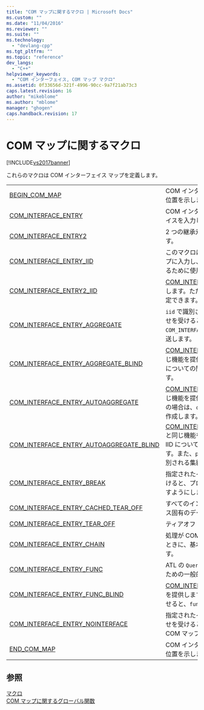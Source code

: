 ```yaml
---
title: "COM マップに関するマクロ | Microsoft Docs"
ms.custom: ""
ms.date: "11/04/2016"
ms.reviewer: ""
ms.suite: ""
ms.technology: 
  - "devlang-cpp"
ms.tgt_pltfrm: ""
ms.topic: "reference"
dev_langs: 
  - "C++"
helpviewer_keywords: 
  - "COM インターフェイス, COM マップ マクロ"
ms.assetid: 0f33656d-321f-4996-90cc-9a7f21ab73c3
caps.latest.revision: 16
author: "mikeblome"
ms.author: "mblome"
manager: "ghogen"
caps.handback.revision: 17
---
```

# COM マップに関するマクロ
[!INCLUDE[vs2017banner](../../assembler/inline/includes/vs2017banner.md)]

これらのマクロは COM インターフェイス マップを定義します。  
  
|||  
|-|-|  
|[BEGIN\_COM\_MAP](../Topic/BEGIN_COM_MAP.md)|COM インターフェイス マップ エントリの開始位置を示します。|  
|[COM\_INTERFACE\_ENTRY](../Topic/COM_INTERFACE_ENTRY%20Macros.md)|COM インターフェイス マップにインターフェイスを入力します。|  
|[COM\_INTERFACE\_ENTRY2](../Topic/COM_INTERFACE_ENTRY2.md)|2 つの継承元に関するあいまい性を解決します。|  
|[COM\_INTERFACE\_ENTRY\_IID](../Topic/COM_INTERFACE_ENTRY_IID.md)|このマクロは、インターフェイスを COM マップに入力し、インターフェイスの IID を指定するために使用します。|  
|[COM\_INTERFACE\_ENTRY2\_IID](../Topic/COM_INTERFACE_ENTRY2_IID.md)|[COM\_INTERFACE\_ENTRY2](../Topic/COM_INTERFACE_ENTRY2.md) と同じ機能を提供します。ただし、このマクロでは別の IID を指定できます。|  
|[COM\_INTERFACE\_ENTRY\_AGGREGATE](../Topic/COM_INTERFACE_ENTRY_AGGREGATE.md)|`iid` で識別されるインターフェイスが問い合わせを受けると、`COM_INTERFACE_ENTRY_AGGREGATE` は `punk` に転送します。|  
|[COM\_INTERFACE\_ENTRY\_AGGREGATE\_BLIND](../Topic/COM_INTERFACE_ENTRY_AGGREGATE_BLIND.md)|[COM\_INTERFACE\_ENTRY\_AGGREGATE](../Topic/COM_INTERFACE_ENTRY_AGGREGATE.md) と同じ機能を提供します。ただし、どのような IID についての問い合わせも `punk` に転送されます。|  
|[COM\_INTERFACE\_ENTRY\_AUTOAGGREGATE](../Topic/COM_INTERFACE_ENTRY_AUTOAGGREGATE.md)|[COM\_INTERFACE\_ENTRY\_AGGREGATE](../Topic/COM_INTERFACE_ENTRY_AGGREGATE.md) と同じ機能を提供します。ただし、`punk` が **NULL** の場合は、`clsid` で識別される集約を自動的に作成します。|  
|[COM\_INTERFACE\_ENTRY\_AUTOAGGREGATE\_BLIND](../Topic/COM_INTERFACE_ENTRY_AUTOAGGREGATE_BLIND.md)|[COM\_INTERFACE\_ENTRY\_AUTOAGGREGATE](../Topic/COM_INTERFACE_ENTRY_AUTOAGGREGATE.md) と同じ機能を提供します。ただし、どのような IID についての問い合わせも `punk` に転送されます。また、`punk` が **NULL** の場合は、`clsid` で識別される集約を自動的に作成します。|  
|[COM\_INTERFACE\_ENTRY\_BREAK](../Topic/COM_INTERFACE_ENTRY_BREAK.md)|指定されたインターフェイスが問い合わせを受けると、プログラムが [DebugBreak](http://msdn.microsoft.com/library/windows/desktop/ms679297) を呼び出すようにします。|  
|[COM\_INTERFACE\_ENTRY\_CACHED\_TEAR\_OFF](../Topic/COM_INTERFACE_ENTRY_CACHED_TEAR_OFF.md)|すべてのインスタンスについてインターフェイス固有のデータを保存します。|  
|[COM\_INTERFACE\_ENTRY\_TEAR\_OFF](../Topic/COM_INTERFACE_ENTRY_TEAR_OFF.md)|ティアオフ インターフェイスを公開します。|  
|[COM\_INTERFACE\_ENTRY\_CHAIN](../Topic/COM_INTERFACE_ENTRY_CHAIN.md)|処理が COM マップ内のこのエントリに達したときに、基本クラスの COM マップを処理します。|  
|[COM\_INTERFACE\_ENTRY\_FUNC](../Topic/COM_INTERFACE_ENTRY_FUNC.md)|ATL の `QueryInterface` ロジックにフックするための一般的な機構です。|  
|[COM\_INTERFACE\_ENTRY\_FUNC\_BLIND](../Topic/COM_INTERFACE_ENTRY_FUNC_BLIND.md)|[COM\_INTERFACE\_ENTRY\_FUNC](../Topic/COM_INTERFACE_ENTRY_FUNC.md) と同じ機能を提供します。ただし、IID について問い合わせると、`func` が呼び出されます。|  
|[COM\_INTERFACE\_ENTRY\_NOINTERFACE](../Topic/COM_INTERFACE_ENTRY_NOINTERFACE.md)|指定されたインターフェイスに対する問い合わせを受けると、**E\_NOINTERFACE** を返し、COM マップの処理を終了します。|  
|[END\_COM\_MAP](../Topic/END_COM_MAP.md)|COM インターフェイス マップ エントリの終了位置を示します。|  
  
## 参照  
 [マクロ](../../atl/reference/atl-macros.md)   
 [COM マップに関するグローバル関数](../../atl/reference/com-map-global-functions.md)